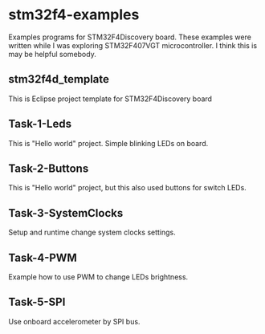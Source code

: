 stm32f4-examples
================

Examples programs for STM32F4Discovery board. These examples were written while I was exploring STM32F407VGT microcontroller. I think this is may be helpful somebody.

stm32f4d_template
-----------------

This is Eclipse project template for STM32F4Discovery board

Task-1-Leds
-----------

This is "Hello world" project. Simple blinking LEDs on board.

Task-2-Buttons
--------------

This is "Hello world" project, but this also used buttons for switch LEDs.

Task-3-SystemClocks
-------------------

Setup and runtime change system clocks settings.

Task-4-PWM
----------

Example how to use PWM to change LEDs brightness.

Task-5-SPI
----------

Use onboard accelerometer by SPI bus.
